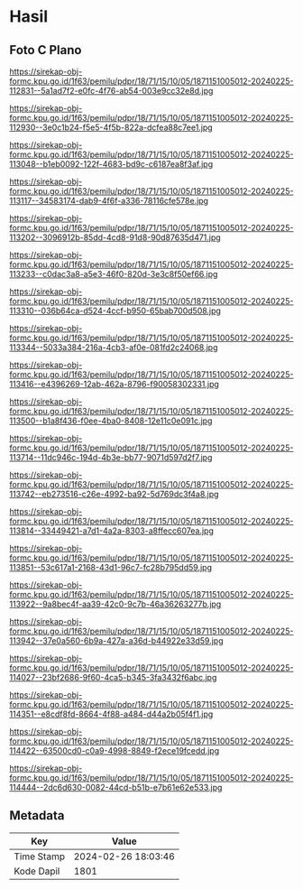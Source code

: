 # Hasil

## Foto C Plano

https://sirekap-obj-formc.kpu.go.id/1f63/pemilu/pdpr/18/71/15/10/05/1871151005012-20240225-112831--5a1ad7f2-e0fc-4f76-ab54-003e9cc32e8d.jpg

https://sirekap-obj-formc.kpu.go.id/1f63/pemilu/pdpr/18/71/15/10/05/1871151005012-20240225-112930--3e0c1b24-f5e5-4f5b-822a-dcfea88c7ee1.jpg

https://sirekap-obj-formc.kpu.go.id/1f63/pemilu/pdpr/18/71/15/10/05/1871151005012-20240225-113048--b1eb0092-122f-4683-bd9c-c6187ea8f3af.jpg

https://sirekap-obj-formc.kpu.go.id/1f63/pemilu/pdpr/18/71/15/10/05/1871151005012-20240225-113117--34583174-dab9-4f6f-a336-78116cfe578e.jpg

https://sirekap-obj-formc.kpu.go.id/1f63/pemilu/pdpr/18/71/15/10/05/1871151005012-20240225-113202--3096912b-85dd-4cd8-91d8-90d87635d471.jpg

https://sirekap-obj-formc.kpu.go.id/1f63/pemilu/pdpr/18/71/15/10/05/1871151005012-20240225-113233--c0dac3a8-a5e3-46f0-820d-3e3c8f50ef66.jpg

https://sirekap-obj-formc.kpu.go.id/1f63/pemilu/pdpr/18/71/15/10/05/1871151005012-20240225-113310--036b64ca-d524-4ccf-b950-65bab700d508.jpg

https://sirekap-obj-formc.kpu.go.id/1f63/pemilu/pdpr/18/71/15/10/05/1871151005012-20240225-113344--5033a384-216a-4cb3-af0e-081fd2c24068.jpg

https://sirekap-obj-formc.kpu.go.id/1f63/pemilu/pdpr/18/71/15/10/05/1871151005012-20240225-113416--e4396269-12ab-462a-8796-f90058302331.jpg

https://sirekap-obj-formc.kpu.go.id/1f63/pemilu/pdpr/18/71/15/10/05/1871151005012-20240225-113500--b1a8f436-f0ee-4ba0-8408-12e11c0e091c.jpg

https://sirekap-obj-formc.kpu.go.id/1f63/pemilu/pdpr/18/71/15/10/05/1871151005012-20240225-113714--11dc946c-194d-4b3e-bb77-9071d597d2f7.jpg

https://sirekap-obj-formc.kpu.go.id/1f63/pemilu/pdpr/18/71/15/10/05/1871151005012-20240225-113742--eb273516-c26e-4992-ba92-5d769dc3f4a8.jpg

https://sirekap-obj-formc.kpu.go.id/1f63/pemilu/pdpr/18/71/15/10/05/1871151005012-20240225-113814--33449421-a7d1-4a2a-8303-a8ffecc607ea.jpg

https://sirekap-obj-formc.kpu.go.id/1f63/pemilu/pdpr/18/71/15/10/05/1871151005012-20240225-113851--53c617a1-2168-43d1-96c7-fc28b795dd59.jpg

https://sirekap-obj-formc.kpu.go.id/1f63/pemilu/pdpr/18/71/15/10/05/1871151005012-20240225-113922--9a8bec4f-aa39-42c0-9c7b-46a36263277b.jpg

https://sirekap-obj-formc.kpu.go.id/1f63/pemilu/pdpr/18/71/15/10/05/1871151005012-20240225-113942--37e0a560-6b9a-427a-a36d-b44922e33d59.jpg

https://sirekap-obj-formc.kpu.go.id/1f63/pemilu/pdpr/18/71/15/10/05/1871151005012-20240225-114027--23bf2686-9f60-4ca5-b345-3fa3432f6abc.jpg

https://sirekap-obj-formc.kpu.go.id/1f63/pemilu/pdpr/18/71/15/10/05/1871151005012-20240225-114351--e8cdf8fd-8664-4f88-a484-d44a2b05f4f1.jpg

https://sirekap-obj-formc.kpu.go.id/1f63/pemilu/pdpr/18/71/15/10/05/1871151005012-20240225-114422--63500cd0-c0a9-4998-8849-f2ece19fcedd.jpg

https://sirekap-obj-formc.kpu.go.id/1f63/pemilu/pdpr/18/71/15/10/05/1871151005012-20240225-114444--2dc6d630-0082-44cd-b51b-e7b61e62e533.jpg


## Metadata

| Key        | Value               |
| ---------- | ------------------- |
| Time Stamp | 2024-02-26 18:03:46 |
| Kode Dapil | 1801                |



